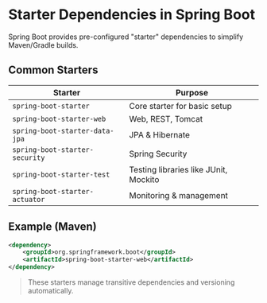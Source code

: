 # Starter Dependencies in Spring Boot

Spring Boot provides pre-configured "starter" dependencies to simplify Maven/Gradle builds.

## Common Starters

| Starter                  | Purpose                          |
|--------------------------|----------------------------------|
| `spring-boot-starter`    | Core starter for basic setup     |
| `spring-boot-starter-web`| Web, REST, Tomcat                |
| `spring-boot-starter-data-jpa` | JPA & Hibernate       |
| `spring-boot-starter-security` | Spring Security         |
| `spring-boot-starter-test` | Testing libraries like JUnit, Mockito |
| `spring-boot-starter-actuator` | Monitoring & management |

## Example (Maven)

```xml
<dependency>
    <groupId>org.springframework.boot</groupId>
    <artifactId>spring-boot-starter-web</artifactId>
</dependency>
```

> These starters manage transitive dependencies and versioning automatically.